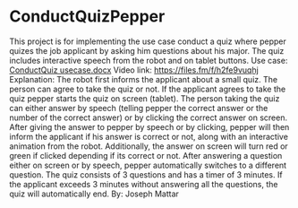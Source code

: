 # ConductQuizPepper
This project is for implementing the use case conduct a quiz where pepper quizes the job applicant by asking him questions about his major.
The quiz includes interactive speech from the robot and on tablet buttons.
Use case: [ConductQuiz usecase.docx](https://github.com/user-attachments/files/17780563/ConductQuiz.usecase.docx)
Video link: https://files.fm/f/h2fe9vuqhj
Explanation: The robot first informs the applicant about a small quiz. The person can agree to take the quiz or not. If the applicant agrees to take the quiz
  pepper starts the quiz on screen (tablet). The person taking the quiz can either answer by speech (telling pepper the correct answer or the number of the correct
  answer) or by clicking the correct answer on screen. After giving the answer to pepper by speech or by clicking, pepper will then inform the applicant if his answer
  is correct or not, along with an interactive animation from the robot. Additionally, the answer on screen will turn red or green if clicked depending if its correct 
  or not. After answering a question either on screen or by speech, pepper automatically switches to a different question. The quiz consists of 3 questions and has 
  a timer of 3 minutes. If the applicant exceeds 3 minutes without answering all the questions, the quiz will automatically end.
By: Joseph Mattar

